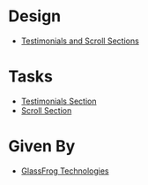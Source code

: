 
# Design
- [Testimonials and Scroll Sections](https://moai-rose.vercel.app/#support)

# Tasks
- [Testimonials Section](https://himanshuverma544.github.io/GlassFrog-Assignment-Himanshu/#/)
- [Scroll Section](https://himanshuverma544.github.io/GlassFrog-Assignment-Himanshu/#/task2)

# Given By
- [GlassFrog Technologies](https://www.glassfrogtech.com/)

